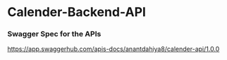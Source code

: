 # Calender-Backend-API

### Swagger Spec for the APIs
https://app.swaggerhub.com/apis-docs/anantdahiya8/calender-api/1.0.0
